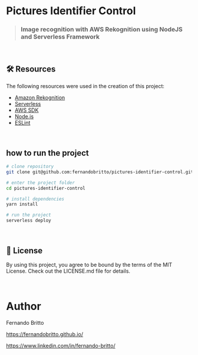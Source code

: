 # Pictures Identifier Control

> ### Image recognition with AWS Rekognition using NodeJS and Serverless Framework

&nbsp;&nbsp;&nbsp;

## 🛠 Resources

The following resources were used in the creation of this project:

- [Amazon Rekognition][rekognition]
- [Serverless][serverless]
- [AWS SDK][aws-sdk]
- [Node.js][nodejs]
- [ESLint][eslint]

[rekognition]: https://docs.aws.amazon.com/rekognition/index.html
[serverless]: https://www.serverless.com/
[aws-sdk]: https://aws.amazon.com/sdk-for-javascript/
[nodejs]: https://nodejs.org/
[eslint]: https://eslint.org/
[license]: https://opensource.org/licenses/MIT

&nbsp;&nbsp;

## how to run the project

```bash
# clone repository
git clone git@github.com:fernandobritto/pictures-identifier-control.git

# enter the project folder
cd pictures-identifier-control

# install dependencies
yarn install

# run the project
serverless deploy
```

&nbsp;&nbsp;&nbsp;

## 📜 License

By using this project, you agree to be bound by the terms of the MIT License. Check out the LICENSE.md file for details.

&nbsp;&nbsp;&nbsp;

# Author

Fernando Britto

https://fernandobritto.github.io/

https://www.linkedin.com/in/fernando-britto/
